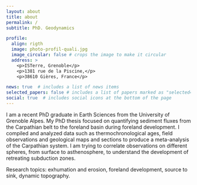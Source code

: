```yaml
---
layout: about
title: about
permalink: /
subtitle: PhD. Geodynamics

profile:
  align: rigth
  image: photo-profil-quali.jpg
  image_circular: false # crops the image to make it circular
  address: >
    <p>ISTerre, Grenoble</p>
    <p>1381 rue de la Piscine,</p>
    <p>38610 Gières, France</p>

news: true  # includes a list of news items
selected_papers: false # includes a list of papers marked as "selected={true}"
social: true  # includes social icons at the bottom of the page
---
```


I am a recent PhD graduate in Earth Sciences from the University of Grenoble Alpes. My PhD thesis focused on quantifying sediment fluxes from the Carpathian belt to the foreland basin during foreland development. I compiled and analyzed data such as thermochronological ages, field observations and geological maps and sections to produce a meta-analysis of the Carpathian system. I am trying to correlate observations on different spheres, from surface to asthenosphere, to understand the development of retreating subduction zones. 


Research topics: exhumation and erosion, foreland development, source to sink, dynamic topography.
